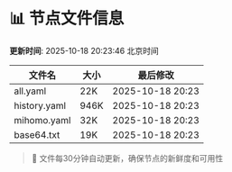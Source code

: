 # 📊 节点文件信息

**更新时间**: 2025-10-18 20:23:46 北京时间

| 文件名 | 大小 | 最后修改 |
|--------|------|----------|
| all.yaml | 22K | 2025-10-18 20:23 |
| history.yaml | 946K | 2025-10-18 20:23 |
| mihomo.yaml | 32K | 2025-10-18 20:23 |
| base64.txt | 19K | 2025-10-18 20:23 |

> 🔄 文件每30分钟自动更新，确保节点的新鲜度和可用性
